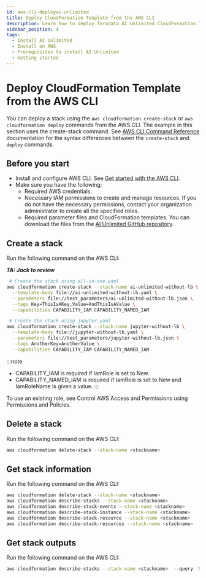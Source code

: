 ```yaml
---
id: aws-cli-deployai-unlimited
title: Deploy CloudFormation Template from the AWS CLI
description: Learn how to deploy Teradata AI Unlimited CloudFormation Template from AWS CLI.
sidebar_position: 4
tags:
  - Install AI Unlimited
  - Install on AWS
  - Prerequisites to install AI Unlimited
  - Getting started
---
```


# Deploy CloudFormation Template from the AWS CLI

You can deploy a stack using the `aws cloudformation create-stack` or `aws cloudformation deploy` commands from the AWS CLI. The example in this section uses the create-stack command. See [AWS CLI Command Reference](https://docs.aws.amazon.com/cli/latest/reference/cloudformation/#cli-aws-cloudformation) documentation for the syntax differences between the `create-stack` and `deploy` commands.

## Before you start

- Install and configure AWS CLI. See [Get started with the AWS CLI](https://docs.aws.amazon.com/cli/latest/userguide/cli-chap-getting-started.html).
- Make sure you have the following:
    - Required AWS credentials.
    - Necessary IAM permissions to create and manage resources. If you do not have the necessary permissions, contact your organization administrator to create all the specified roles.
    - Required parameter files and CloudFormation templates. You can download the files from the [AI Unlimited GitHub repository](https://github.com/Teradata/ai-unlimited/tree/develop/deployments/aws).

## Create a stack
Run the following command on the AWS CLI:

***TA: Jack to review***

```bash
 # Create the stack using all-in-one.yaml
aws cloudformation create-stack --stack-name ai-unlimited-without-lb \
  --template-body file://ai-unlimited-without-lb.yaml \
  --parameters file://test_parameters/ai-unlimited-without-lb.json \
  --tags Key=ThisIsAKey,Value=AndThisIsAValue \
  --capabilities CAPABILITY_IAM CAPABILITY_NAMED_IAM

 # Create the stack using jupyter.yaml
aws cloudformation create-stack --stack-name jupyter-without-lb \
  --template-body file://jupyter-without-lb.yaml \
  --parameters file://test_parameters/jupyter-without-lb.json \
  --tags AnotherKey=AnotherValue \
  --capabilities CAPABILITY_IAM CAPABILITY_NAMED_IAM
```
:::note 
- CAPABILITY_IAM is required if IamRole is set to New.
- CAPABILITY_NAMED_IAM is required if IamRole is set to New and IamRoleName is given a value.
:::

To use an existing role, see Control AWS Access and Permissions using Permissions and Policies.

## Delete a stack

Run the following command on the AWS CLI:

```bash
aws cloudformation delete-stack --stack-name <stackname> 
```

## Get stack information

Run the following command on the AWS CLI:

```bash
aws cloudformation delete-stack --stack-name <stackname> 
aws cloudformation describe-stacks --stack-name <stackname> 
aws cloudformation describe-stack-events --stack-name <stackname> 
aws cloudformation describe-stack-instance --stack-name <stackname> 
aws cloudformation describe-stack-resource --stack-name <stackname> 
aws cloudformation describe-stack-resources --stack-name <stackname>
```
 
## Get stack outputs

Run the following command on the AWS CLI:

```bash
aws cloudformation describe-stacks --stack-name <stackname>  --query 'Stacks[0].Outputs' --output table
```
